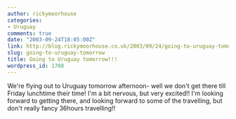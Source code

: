 ```yaml
---
author: rickymoorhouse
categories:
- Uruguay
comments: true
date: "2003-09-24T18:05:00Z"
link: http://blog.rickymoorhouse.co.uk/2003/09/24/going-to-uruguay-tomorrow/
slug: going-to-uruguay-tomorrow
title: Going to Uruguay tomorrow!!!
wordpress_id: 1708
---
```


We're flying out to Uruguay tomorrow afternoon- well we don't get there till Friday lunchtime their time! I'm a bit nervous, but very excited!! I'm looking forward to getting there, and looking forward to some of the travelling, but don't really fancy 36hours travelling!!

